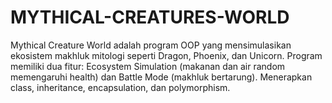 # MYTHICAL-CREATURES-WORLD
Mythical Creature World adalah program OOP yang mensimulasikan ekosistem makhluk mitologi seperti Dragon, Phoenix, dan Unicorn. Program memiliki dua fitur: Ecosystem Simulation (makanan dan air random memengaruhi health) dan Battle Mode (makhluk bertarung). Menerapkan class, inheritance, encapsulation, dan polymorphism.
